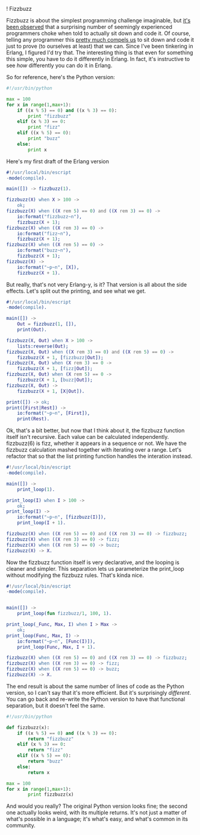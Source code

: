 ! Fizzbuzz

Fizzbuzz is about the simplest programming challenge imaginable, but [it's been observed](http://imranontech.com/2007/01/24/using-fizzbuzz-to-find-developers-who-grok-coding/) that a surprising number of seemingly experienced programmers choke when told to actually sit down and code it. Of course, telling any programmer this [pretty much compels us](http://www.codinghorror.com/blog/2007/02/fizzbuzz-the-programmers-stairway-to-heaven.html) to sit down and code it just to prove (to ourselves at least) that we can. Since I've been tinkering in Erlang, I figured I'd try that. The interesting thing is that even for something this simple, you have to do it differently in Erlang. In fact, it's instructive to see _how_ differently you can do it in Erlang.

So for reference, here's the Python version:
```python
#!/usr/bin/python

max = 100
for x in range(1,max+1):
    if ((x % 5) == 0) and ((x % 3) == 0):
        print "fizzbuzz"
    elif (x % 3) == 0:
        print "fizz"
    elif ((x % 5) == 0):
        print "buzz"
    else:
        print x
```

Here's my first draft of the Erlang version

```erlang
#!/usr/local/bin/escript
-mode(compile).

main([]) -> fizzbuzz(1).

fizzbuzz(X) when X > 100 ->
    ok;
fizzbuzz(X) when ((X rem 5) == 0) and ((X rem 3) == 0) ->
    io:format("fizzbuzz~n"),
    fizzbuzz(X + 1);
fizzbuzz(X) when ((X rem 3) == 0) ->
    io:format("fizz~n"),
    fizzbuzz(X + 1);
fizzbuzz(X) when ((X rem 5) == 0) ->
    io:format("buzz~n"),
    fizzbuzz(X + 1);
fizzbuzz(X) ->
    io:format("~p~n", [X]),
    fizzbuzz(X + 1).
```

But really, that's not very Erlang-y, is it? That version is all about the side effects. Let's split out the printing, and see what we get.

```erlang
#!/usr/local/bin/escript
-mode(compile).

main([]) ->
    Out = fizzbuzz(1, []),
    print(Out).

fizzbuzz(X, Out) when X > 100 ->
    lists:reverse(Out);
fizzbuzz(X, Out) when ((X rem 3) == 0) and ((X rem 5) == 0) ->
    fizzbuzz(X + 1, [fizzbuzz|Out]);
fizzbuzz(X, Out) when (X rem 3) == 0 ->
    fizzbuzz(X + 1, [fizz|Out]);
fizzbuzz(X, Out) when (X rem 5) == 0 ->
    fizzbuzz(X + 1, [buzz|Out]);
fizzbuzz(X, Out) ->
    fizzbuzz(X + 1, [X|Out]).

print([]) -> ok;
print([First|Rest]) ->
    io:format("~p~n", [First]),
    print(Rest).
```

Ok, that's a bit better, but now that I think about it, the fizzbuzz function itself isn't recursive. Each value can be calculated independently. fizzbuzz(6) is fizz, whether it appears in a sequence or not. We have the fizzbuzz calculation mashed together with iterating over a range. Let's refactor that so that the list printing function handles the interation instead.

```erlang
#!/usr/local/bin/escript
-mode(compile).

main([]) ->
    print_loop(1).

print_loop(I) when I > 100 ->
    ok;
print_loop(I) ->
    io:format("~p~n", [fizzbuzz(I)]),
    print_loop(I + 1).

fizzbuzz(X) when ((X rem 5) == 0) and ((X rem 3) == 0) -> fizzbuzz;
fizzbuzz(X) when ((X rem 3) == 0) -> fizz;
fizzbuzz(X) when ((X rem 5) == 0) -> buzz;
fizzbuzz(X) -> X.

```

Now the fizzbuzz function itself is very declarative, and the looping is cleaner and simpler. This separation lets us parameterize the print_loop without modifying the fizzbuzz rules. That's kinda nice.

```erlang
#!/usr/local/bin/escript
-mode(compile).


main([]) ->
    print_loop(fun fizzbuzz/1, 100, 1).

print_loop(_Func, Max, I) when I > Max ->
    ok;
print_loop(Func, Max, I) ->
    io:format("~p~n", [Func(I)]),
    print_loop(Func, Max, I + 1).

fizzbuzz(X) when ((X rem 5) == 0) and ((X rem 3) == 0) -> fizzbuzz;
fizzbuzz(X) when ((X rem 3) == 0) -> fizz;
fizzbuzz(X) when ((X rem 5) == 0) -> buzz;
fizzbuzz(X) -> X.
```

The end result is about the same number of lines of code as the Python version, so I can't say that it's more efficient. But it's surprisingly _different_. You can go back and re-write the Python version to have that functional separation, but it doesn't feel the same.

```python
#!/usr/bin/python

def fizzbuzz(x):
    if ((x % 5) == 0) and ((x % 3) == 0):
        return "fizzbuzz"
    elif (x % 3) == 0:
        return "fizz"
    elif ((x % 5) == 0):
        return "buzz"
    else:
        return x

max = 100
for x in range(1,max+1):
        print fizzbuzz(x)
```

And would you really? The original Python version looks fine; the second one actually looks weird, with its multiple returns. It's not just a matter of what's possible in a language; it's what's easy, and what's common in its community.

